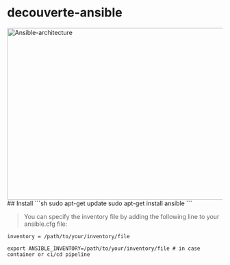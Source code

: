 # decouverte-ansible




<img width="800" height="400" alt="Ansible-architecture" src="https://github.com/user-attachments/assets/2bd75544-2394-4ff5-9d9f-39f4851679d9" />
## Install
```sh
sudo apt-get update
sudo apt-get install ansible
```

> You can specify the inventory file by adding the following line to your ansible.cfg file:
```
inventory = /path/to/your/inventory/file

export ANSIBLE_INVENTORY=/path/to/your/inventory/file # in case container or ci/cd pipeline
```
